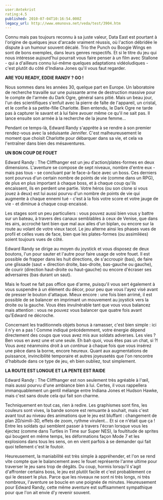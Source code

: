 ```yaml
---
user:Antekrist
rating:4.5
published: 2010-07-04T10:16:54.000Z
legacy_url: http://www.emunova.net/veda/test/3904.htm
---
```

Connu mais pas toujours reconnu à sa juste valeur, Data East est pourtant à l'origine de quelques jeux d'arcade vraiment réussis, où l'action débridée le dispute à un humour souvent décalé. Trio the Punch ou Boogie Wings en sont de bons exemples, dans leurs genres respectifs. Et si le titre du jeu qui nous intéresse aujourd'hui pourrait vous faire penser à un film avec Stallone - qui a d'ailleurs connu lui-même quelques adaptations vidéoludiques - c'est plutôt du côté d'Indiana Jones qu'il vous faut regarder.  

  

**ARE YOU READY, EDDIE RANDY ? GO !**  

Nous sommes dans les années 30, quelque part en Europe. Un laboratoire de recherche travaille sur une puissante arme de destruction massive pour le compte de l'armée du Dark Ogre, général sans pitié. Mais un beau jour, l'un des scientifiques s'enfuit avec la pierre de faîte de l'appareil, un cristal, et le confie à sa petite-fille Charlotte. Bien entendu, le Dark Ogre ne tarde pas à capturer le savant et à lui faire avouer même ce qu'il ne sait pas. Il lance ensuite son armée à la recherche de la jeune femme...  

Pendant ce temps-là, Edward Randy s'apprête à se rendre à son premier rendez-vous avec la séduisante Jennifer. C'est malheureusement le moment que choisit Charlotte pour débarquer dans sa vie, et cela va l'entraîner dans bien des mésaventures.  

  

**UN BON COUP DE FOUET**  

Edward Randy : The Cliffhanger est un jeu d'action/plates-formes en deux dimensions. L'aventure se compose de sept niveaux, nombre d'entre eux - mais pas tous - se concluant par le face-à-face avec un boss. Ces derniers sont pourvus d'un certain nombre de points de vie (comme dans un RPG), de plus en plus important à chaque boss, et à chaque coup qu'ils encaissent, ils en perdent une partie. Votre héros (ou son clone si vous jouez à deux) est lui aussi pourvu d'un nombre de points de vie qui augmente à chaque ennemi tué - c'est à la fois votre score et votre jauge de vie - et diminue à chaque coup encaissé.  

Les stages sont un peu particuliers : vous pouvez aussi bien vous y battre sur un bateau, à travers des canaux semblables à ceux de Venise, que dans les airs, accroché tant bien que mal aux ailes d'un biplan, ou encore sur la route au volant de votre vieux tacot. Le jeu alterne ainsi les phases vues de profil et celles vues de face, bien que les plates-formes (ou assimilées) soient toujours vues de côté.  

Edward Randy se dirige au moyen du joystick et vous disposez de deux boutons, l'un pour sauter et l'autre pour faire usage de votre fouet. Il est possible de frapper dans les huit directions, de s'accroupir (bas), de faire une glissade (saut + direction droite, bas-droite, bas-gauche ou gauche), de courir (direction haut-droite ou haut-gauche) ou encore d'écraser ses adversaires (bas durant un saut).  

Mais le fouet ne fait pas office que d'arme, puisqu'il vous sert également à vous suspendre à un élément du décor, pour peu que vous l'ayez visé avant de presser le bouton d'attaque. Mieux encore : une fois bien arrimé, il est possible de se balancer en imprimant un mouvement au joystick vers la droite ou la gauche. Vous êtes invulnérable tant que vous vous balancez mais attention : vous ne pouvez vous balancer que quatre fois avant qu'Edward ne décroche.  

Concernant les traditionnels objets bonus à ramasser, c'est bien simple : ici il n'y en a pas ! Comme indiqué précédemment, votre énergie dépend directement des coups que vous avez mis aux soldats adverses. Les vies ? Ben vous en avez une et une seule. Eh bah quoi, vous êtes pas un chat, si ?! Vous avez néanmoins droit à un _continue_ à chaque fois que vous insérez une pièce dans la borne, encore heureux. Quant aux augmentations de puissance, invincibilité temporaire et autres joyeusetés que l'on rencontre d'habitude dans ce type de jeu, eh bien oubliez, tout simplement.  

  

**LA ROUTE EST LONGUE ET LA PENTE EST RAIDE**  

Edward Randy : The Cliffhanger est non seulement très agréable à l'œil, mais aussi pourvu d'une ambiance bien à lui. Certes, il vous rappellera immanquablement un gentil mélange entre Indiana Jones et Hudson Hawke, mais c'est sans doute cela qui fait son charme.  

Techniquement en tout cas, rien à redire. Les graphismes sont fins, les couleurs sont vives, la bande sonore est remuante à souhait, mais c'est avant tout au niveau des animations que le jeu est bluffant : changement de plan 2D/simili-3D, effets de zoom, rythme virulent... Et si ce n'était que ça ! Entre les soldats qui semblent passer à travers l'écran lorsque vous les éjectez (comme dans Turtles in Time sur Super NES), la foultitude de sprites qui bougent en même temps, les déformations façon Mode 7 et les explosions dans tous les sens, on en vient parfois à se demander qui fait quoi tellement c'est le foutoir.  

Heureusement, la maniabilité est très simple à appréhender, et l'on se rend vite compte que le balancement avec le fouet représente l'arme ultime pour traverser le jeu sans trop de dégâts. Du coup, hormis lorsqu'il s'agit d'affronter certains boss, le jeu est plutôt facile et c'est probablement ce qui le dessert le plus. Parce que les niveaux ne sont ni très longs, ni très nombreux, l'aventure se boucle en une poignée de minutes. Heureusement pour Edward Randy, cette même aventure est suffisamment sympathique pour que l'on ait envie d'y revenir souvent.